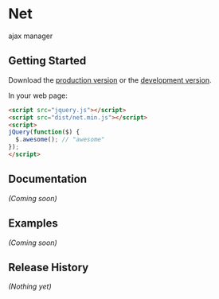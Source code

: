 # Net

ajax manager

## Getting Started
Download the [production version][min] or the [development version][max].

[min]: https://raw.github.com/chajn/jquery-net/master/dist/net.min.js
[max]: https://raw.github.com/chajn/jquery-net/master/dist/net.js

In your web page:

```html
<script src="jquery.js"></script>
<script src="dist/net.min.js"></script>
<script>
jQuery(function($) {
  $.awesome(); // "awesome"
});
</script>
```

## Documentation
_(Coming soon)_

## Examples
_(Coming soon)_

## Release History
_(Nothing yet)_
